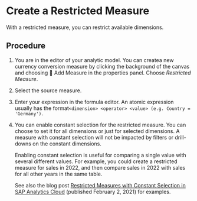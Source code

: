 <!-- loiobfb43ddc98bc4162bc4196faf3e5d8c6 -->

<link rel="stylesheet" type="text/css" href="../css/sap-icons.css"/>

# Create a Restricted Measure

With a restricted measure, you can restrict available dimensions.



## Procedure

1.  You are in the editor of your analytic model. You can createa new currency conversion measure by clicking the background of the canvas and choosing <span class="FPA-icons"></span> Add Measure in the properties panel. Choose *Restricted Measure*.

2.  Select the source measure.

3.  Enter your expression in the formula editor. An atomic expression usually has the format`<dimension> <operator> <value> (e.g. Country = 'Germany').`

4.  You can enable constant selection for the restricted measure. You can choose to set it for all dimensions or just for selected dimensions. A measure with constant selection will not be impacted by filters or drill-downs on the constant dimensions.

    Enabling constant selection is useful for comparing a single value with several different values. For example, you could create a restricted measure for sales in 2022, and then compare sales in 2022 with sales for all other years in the same table.

    See also the blog post [Restricted Measures with Constant Selection in SAP Analytics Cloud](https://blogs.sap.com/2021/02/02/feature-highlight-restricted-measures-with-constant-selection-in-sap-analytics-cloud/) \(published February 2, 2021\) for examples.


